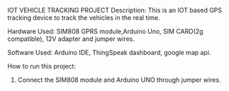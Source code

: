 IOT VEHICLE TRACKING PROJECT
Description: This is an IOT based GPS tracking device to track the vehicles in the real time.

Hardware Used: SIM808 GPRS module,Arduino Uno, SIM CARD(2g compatible), 12V adapter and jumper wires.

Software Used: Arduino IDE, ThingSpeak dashboard, google map api.

How to run this project:
1. Connect the SIM808 module and Arduino UNO through jumper wires.
